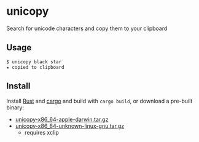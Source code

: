 # unicopy

Search for unicode characters and copy them to your clipboard

## Usage

    $ unicopy black star
    ★ copied to clipboard

## Install

Install [Rust](http://www.rust-lang.org/) and [cargo](https://github.com/rust-lang/cargo)
and build with `cargo build`, or download a pre-built binary:

* [unicopy-x86_64-apple-darwin.tar.gz](https://www.dropbox.com/s/jcfsi4h8vlchky0/unicopy-x86_64-apple-darwin.tar.gz?dl=1)
* [unicopy-x86_64-unknown-linux-gnu.tar.gz](https://www.dropbox.com/s/6wsx4srr7f90g8n/unicopy-x86_64-unknown-linux-gnu.tar.gz?dl=1)
  * requires xclip
